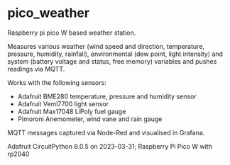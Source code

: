 # pico_weather

Raspberry pi pico W based weather station.

Measures various weather (wind speed and direction, temperature, pressure, humidity, rainfall),  environmental (dew point, light intensity) and system (battery voltage and status, free memory) variables and pushes readings via MQTT. 

Works with the following sensors:

- Adafruit BME280 temperature, pressure and humidity sensor
- Adafruit Veml7700 light sensor
- Adafruit Max17048 LiPoly fuel gauge
- Pimoroni Anemometer, wind vane and rain gauge

MQTT messages captured via Node-Red and visualised in Grafana.

Adafruit CircuitPython 8.0.5 on 2023-03-31; Raspberry Pi Pico W with rp2040


